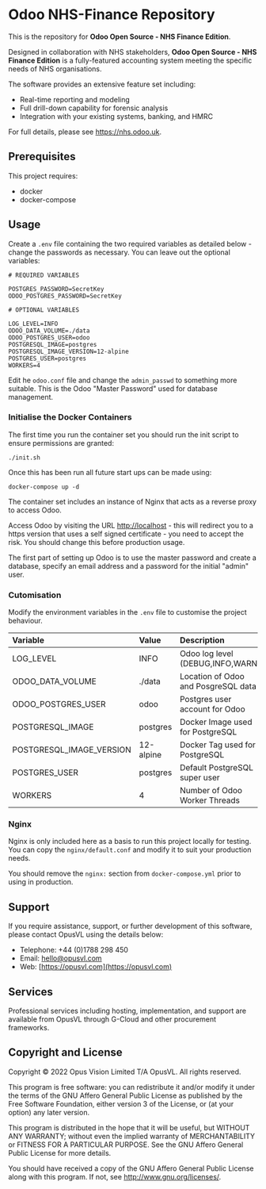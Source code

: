 # Odoo NHS-Finance Repository

This is the repository for **Odoo Open Source - NHS Finance Edition**.

Designed in collaboration with NHS stakeholders, **Odoo Open Source - NHS Finance Edition** is a fully-featured accounting system meeting the specific needs of NHS organisations.

The software provides an extensive feature set including:

- Real-time reporting and modeling
- Full drill-down capability for forensic analysis
- Integration with your existing systems, banking, and HMRC

For full details, please see <https://nhs.odoo.uk>.

## Prerequisites

This project requires:

- docker
- docker-compose

## Usage

Create a `.env` file containing the two required variables as detailed below - change the passwords as necessary. You can leave out the optional variables:

```shell
# REQUIRED VARIABLES

POSTGRES_PASSWORD=SecretKey
ODOO_POSTGRES_PASSWORD=SecretKey

# OPTIONAL VARIABLES

LOG_LEVEL=INFO
ODOO_DATA_VOLUME=./data
ODOO_POSTGRES_USER=odoo
POSTGRESQL_IMAGE=postgres
POSTGRESQL_IMAGE_VERSION=12-alpine
POSTGRES_USER=postgres
WORKERS=4
```

Edit he `odoo.conf` file and change the `admin_passwd` to something more suitable. This is the Odoo "Master Password" used for database management.

### Initialise the Docker Containers

The first time you run the container set you should run the init script to ensure permissions are granted:

```shell
./init.sh
```

Once this has been run all future start ups can be made using:

```shell
docker-compose up -d
```

The container set includes an instance of Nginx that acts as a reverse proxy to access Odoo.

Access Odoo by visiting the URL [http://localhost](http://localhost) - this will redirect you to a https version that uses a self signed certificate - you need to accept the risk. You should change this before production usage.

The first part of setting up Odoo is to use the master password and create a database, specify an email address and a password for the initial "admin" user.

### Cutomisation

Modify the environment variables in the `.env` file to customise the project behaviour.

| Variable | Value | Description |
|:---|:---|:---|
| LOG_LEVEL | INFO | Odoo log level (DEBUG,INFO,WARN) |
| ODOO_DATA_VOLUME | ./data | Location of Odoo and PosgreSQL data |
| ODOO_POSTGRES_USER | odoo | Postgres user account for Odoo |
| POSTGRESQL_IMAGE | postgres | Docker Image used for PostgreSQL |
| POSTGRESQL_IMAGE_VERSION | 12-alpine | Docker Tag used for PostgreSQL |
| POSTGRES_USER | postgres | Default PostgreSQL super user |
| WORKERS | 4 | Number of Odoo Worker Threads |

### Nginx

Nginx is only included here as a basis to run this project locally for testing. You can copy the `nginx/default.conf` and modify it to suit your production needs.

You should remove the `nginx:` section from `docker-compose.yml` prior to using in production.

## Support

If you require assistance, support, or further development of this software, please contact OpusVL using the details below:

- Telephone: +44 (0)1788 298 450
- Email: hello@opusvl.com
- Web: [https://opusvl.com](https://opusvl.com)

## Services

Professional services including hosting, implementation, and support are available from OpusVL through G-Cloud and other procurement frameworks.

## Copyright and License

Copyright &copy; 2022 Opus Vision Limited T/A OpusVL. All rights reserved.

This program is free software: you can redistribute it and/or modify it under the terms of the GNU Affero General Public License as published by the Free Software Foundation, either version 3 of the License, or (at your option) any later version.

This program is distributed in the hope that it will be useful, but WITHOUT ANY WARRANTY; without even the implied warranty of
MERCHANTABILITY or FITNESS FOR A PARTICULAR PURPOSE.  See the GNU Affero General Public License for more details.

You should have received a copy of the GNU Affero General Public License along with this program.  If not, see <http://www.gnu.org/licenses/>.
